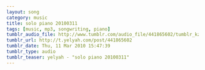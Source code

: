 ```yaml
---
layout: song
category: music
title: solo piano 20100311
tags: [music, mp3, songwriting, piano]
tumblr_audio_file: http://www.tumblr.com/audio_file/441865602/tumblr_kz50jfYw201qzo4ep
tumblr_url: http://t.yelyah.com/post/441865602
tumblr_date: Thu, 11 Mar 2010 15:47:39
tumblr_type: audio
tumblr_teaser: yelyah - "solo piano 20100311"
---
```

